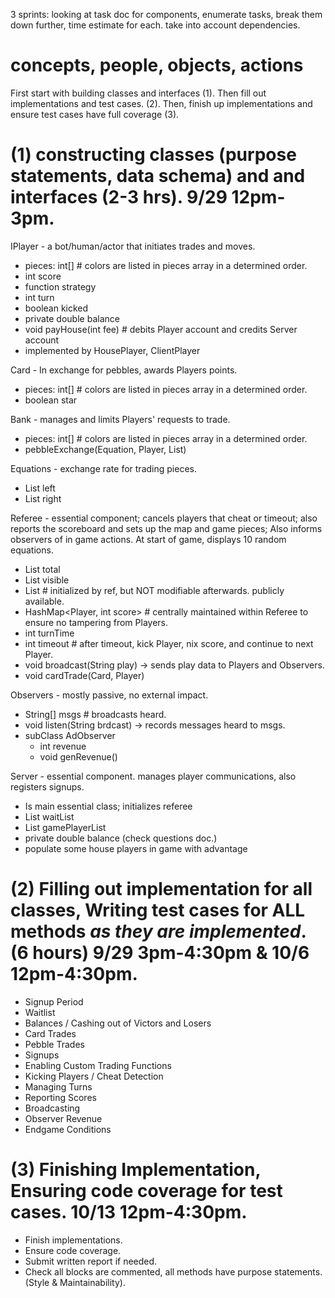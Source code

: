 
3 sprints: looking at task doc for components, enumerate tasks, break them down further, time estimate for each. take into account dependencies. 

# concepts, people, objects, actions

First start with building classes and interfaces (1). Then fill out implementations and test cases. (2). Then, finish up implementations and ensure test cases have full coverage (3).


# (1) constructing classes (purpose statements, data schema) and and interfaces (2-3 hrs). 9/29 12pm-3pm. 

IPlayer - a bot/human/actor that initiates trades and moves. 
+ pieces: int[] # colors are listed in pieces array in a determined order. 
+ int score
+ function strategy
+ int turn
+ boolean kicked
+ private double balance
+ void payHouse(int fee) # debits Player account and credits Server account
+ implemented by HousePlayer, ClientPlayer

Card - In exchange for pebbles, awards Players points. 
+ pieces: int[] # colors are listed in pieces array in a determined order. 
+ boolean star

Bank - manages and limits Players' requests to trade.
+ pieces: int[] # colors are listed in pieces array in a determined order. 
+ pebbleExchange(Equation, Player, List<Piece>)

Equations - exchange rate for trading pieces.
+ List<Piece> left
+ List<Piece> right

Referee - essential component; cancels players that cheat or timeout; also reports the scoreboard and sets up the map and game pieces; Also informs observers of in game actions. At start of game, displays 10 random equations.
+ List<Card> total
+ List<Card> visible
+ List<Equation> # initialized by ref, but NOT modifiable afterwards. publicly available.
+ HashMap<Player, int score> # centrally maintained within Referee to ensure no tampering from Players. 
+ int turnTime
+ int timeout # after timeout, kick Player, nix score, and continue to next Player. 
+ void broadcast(String play) -> sends play data to Players and Observers. 
+ void cardTrade(Card, Player)

Observers - mostly passive, no external impact. 
+ String[] msgs # broadcasts heard. 
+ void listen(String brdcast) -> records messages heard to msgs. 
+ subClass AdObserver 
  + int revenue
  + void genRevenue()

Server - essential component. manages player communications, also registers signups. 
+ Is main essential class; initializes referee
+ List<Player> waitList
+ List<Player> gamePlayerList
+ private double balance (check questions doc.)
+ populate some house players in game with advantage




# (2) Filling out implementation for all classes, Writing test cases for ALL methods *as they are implemented*. (6 hours) 9/29 3pm-4:30pm & 10/6 12pm-4:30pm. 

+ Signup Period
+ Waitlist
+ Balances / Cashing out of Victors and Losers
+ Card Trades
+ Pebble Trades
+ Signups
+ Enabling Custom Trading Functions
+ Kicking Players / Cheat Detection
+ Managing Turns
+ Reporting Scores
+ Broadcasting
+ Observer Revenue
+ Endgame Conditions


# (3) Finishing Implementation, Ensuring code coverage for test cases. 10/13 12pm-4:30pm. 

+ Finish implementations. 
+ Ensure code coverage.
+ Submit written report if needed. 
+ Check all blocks are commented, all methods have purpose statements. (Style & Maintainability).


